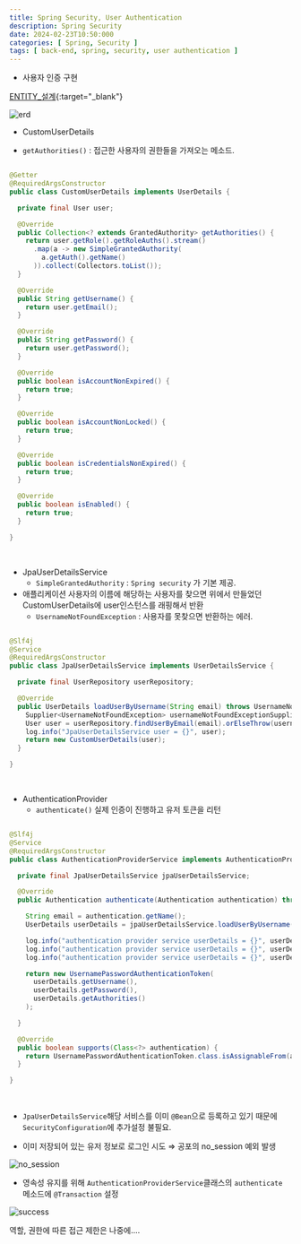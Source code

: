 ```yaml
---
title: Spring Security, User Authentication
description: Spring Security
date: 2024-02-23T10:50:000
categories: [ Spring, Security ]
tags: [ back-end, spring, security, user authentication ]
---
```


- 사용자 인증 구현

[ENTITY_설계](https://angrypig123.github.io/posts/user_role_auth/){:target="\_blank"}

![erd](https://github.com/AngryPig123/AngryPig123.github.io/assets/86225268/8faa7798-bc02-406a-b2d9-0f86dff0f209)

- CustomUserDetails

- ```getAuthorities()``` : 접근한 사용자의 권한들을 가져오는 메소드.

```java

@Getter
@RequiredArgsConstructor
public class CustomUserDetails implements UserDetails {

  private final User user;

  @Override
  public Collection<? extends GrantedAuthority> getAuthorities() {
    return user.getRole().getRoleAuths().stream()
      .map(a -> new SimpleGrantedAuthority(
        a.getAuth().getName()
      )).collect(Collectors.toList());
  }

  @Override
  public String getUsername() {
    return user.getEmail();
  }

  @Override
  public String getPassword() {
    return user.getPassword();
  }

  @Override
  public boolean isAccountNonExpired() {
    return true;
  }

  @Override
  public boolean isAccountNonLocked() {
    return true;
  }

  @Override
  public boolean isCredentialsNonExpired() {
    return true;
  }

  @Override
  public boolean isEnabled() {
    return true;
  }

}
```

<br>

- JpaUserDetailsService
  - ```SimpleGrantedAuthority``` : ```Spring security``` 가 기본 제공.
- 애플리케이션 사용자의 이름에 해당하는 사용자를 찾으면 위에서 만들었던 CustomUserDetails에 user인스턴스를 래핑해서 반환
  - ```UsernameNotFoundException``` : 사용자를 못찾으면 반환하는 에러.

```java

@Slf4j
@Service
@RequiredArgsConstructor
public class JpaUserDetailsService implements UserDetailsService {

  private final UserRepository userRepository;

  @Override
  public UserDetails loadUserByUsername(String email) throws UsernameNotFoundException {
    Supplier<UsernameNotFoundException> usernameNotFoundExceptionSupplier = () -> new UsernameNotFoundException("problem during authentication!");
    User user = userRepository.findUserByEmail(email).orElseThrow(usernameNotFoundExceptionSupplier);
    log.info("JpaUserDetailsService user = {}", user);
    return new CustomUserDetails(user);
  }

}
```

<br>

- AuthenticationProvider
  - ```authenticate()``` 실제 인증이 진행하고 유저 토큰을 리턴

```java

@Slf4j
@Service
@RequiredArgsConstructor
public class AuthenticationProviderService implements AuthenticationProvider {

  private final JpaUserDetailsService jpaUserDetailsService;

  @Override
  public Authentication authenticate(Authentication authentication) throws AuthenticationException {

    String email = authentication.getName();
    UserDetails userDetails = jpaUserDetailsService.loadUserByUsername(email);

    log.info("authentication provider service userDetails = {}", userDetails.getUsername());
    log.info("authentication provider service userDetails = {}", userDetails.getPassword());
    log.info("authentication provider service userDetails = {}", userDetails.getAuthorities());

    return new UsernamePasswordAuthenticationToken(
      userDetails.getUsername(),
      userDetails.getPassword(),
      userDetails.getAuthorities()
    );

  }

  @Override
  public boolean supports(Class<?> authentication) {
    return UsernamePasswordAuthenticationToken.class.isAssignableFrom(authentication);
  }

}
```

<br>

- ```JpaUserDetailsService```해당 서비스를 이미 ```@Bean```으로 등록하고 있기 때문에 <br>
  ```SecurityConfiguration```에 추가설정 불필요.


- 이미 저장되어 있는 유저 정보로 로그인 시도 ⇒ 공포의 no_session 예외 발생

![no_session](https://github.com/AngryPig123/AngryPig123.github.io/assets/86225268/a342ee85-e050-4ddb-ae6d-f6f798923ece)

- 영속성 유지를 위해 ```AuthenticationProviderService```클래스의 ```authenticate``` 메소드에 ```@Transaction``` 설정

![success](https://github.com/AngryPig123/AngryPig123.github.io/assets/86225268/3c161773-12b1-4db2-8e0b-3df1801481b5)


역할, 권한에 따른 접근 제한은 나중에....
